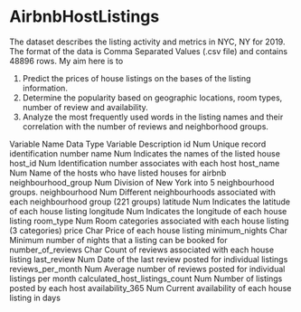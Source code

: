 # AirbnbHostListings
The dataset describes the listing activity and metrics in NYC, NY for 2019. The format of the data is Comma Separated Values (.csv file) and contains 48896 rows. My aim here is to 
1. Predict the prices of house listings on the bases of the listing information. 
2. Determine the popularity based on geographic locations, room types, number of review and availability.
3. Analyze the most frequently used words in the listing names and their correlation with the number of reviews and neighborhood groups.

Variable Name	Data Type	Variable Description
id	Num	Unique record identification number
name	Num	Indicates the names of the listed house
host_id Num	Identification number associates with each host
host_name	Num	Name of the hosts who have listed houses for airbnb
neighbourhood_group	Num	Division of New York into 5 neighbourhood groups.
neighbourhood	Num	Different neighbourhoods associated with each neighbourhood group (221 groups)
latitude	Num	Indicates the latitude of each house listing
longitude	Num	Indicates the longitude of each house listing
room_type Num	Room categories associated with each house listing (3 categories)
price	Char	Price of each house listing
minimum_nights	Char	Minimum number of nights that a listing can be booked for
number_of_reviews	Char	Count of reviews associated with each house listing
last_review	Num	Date of the last review posted for individual listings
reviews_per_month	Num	Average number of reviews posted for individual listings per month
calculated_host_listings_count	Num	Number of listings posted by each host
availability_365 Num	Current availability of each house listing in days
